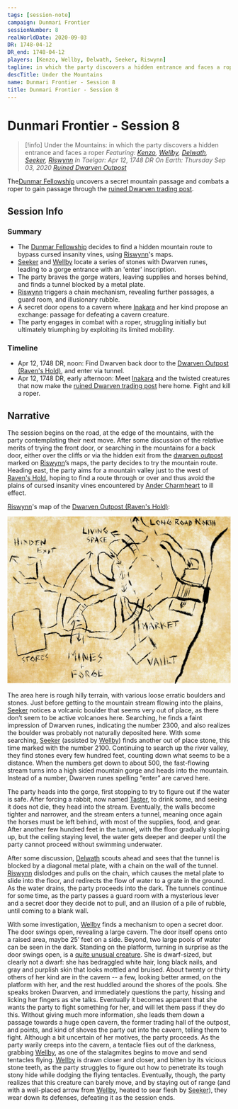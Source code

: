 ```yaml
---
tags: [session-note]
campaign: Dunmari Frontier
sessionNumber: 8
realWorldDate: 2020-09-03
DR: 1748-04-12
DR_end: 1748-04-12
players: [Kenzo, Wellby, Delwath, Seeker, Riswynn]
tagline: in which the party discovers a hidden entrance and faces a roper
descTitle: Under the Mountains
name: Dunmari Frontier - Session 8
title: Dunmari Frontier - Session 8
---
```

# Dunmari Frontier - Session 8

>[!info] Under the Mountains: in which the party discovers a hidden entrance and faces a roper
> *Featuring: [Kenzo](<../../../people/pcs/dunmar-fellowship/kenzo.md>), [Wellby](<../../../people/pcs/dunmar-fellowship/wellby.md>), [Delwath](<../../../people/pcs/dunmar-fellowship/delwath.md>), [Seeker](<../../../people/pcs/dunmar-fellowship/seeker.md>), [Riswynn](<../../../people/pcs/dunmar-fellowship/riswynn.md>)*
> *In Taelgar: Apr 12, 1748 DR*
> *On Earth: Thursday Sep 03, 2020*
> *[Ruined Dwarven Outpost](<../../../gazetteer/greater-dunmar/dunmari-basin/dwarven-outpost-raven-s-hold.md>)*

The[Dunmar Fellowship](<../../../people/pcs/dunmar-fellowship/dunmar-fellowship.md>) uncovers a secret mountain passage and combats a roper to gain passage through the [ruined Dwarven trading post](<../../../gazetteer/greater-dunmar/dunmari-basin/dwarven-outpost-raven-s-hold.md>).

## Session Info
### Summary
- The [Dunmar Fellowship](<../../../people/pcs/dunmar-fellowship/dunmar-fellowship.md>) decides to find a hidden mountain route to bypass cursed insanity vines, using [Riswynn](<../../../people/pcs/dunmar-fellowship/riswynn.md>)'s maps.
- [Seeker](<../../../people/pcs/dunmar-fellowship/seeker.md>) and [Wellby](<../../../people/pcs/dunmar-fellowship/wellby.md>) locate a series of stones with Dwarven runes, leading to a gorge entrance with an 'enter' inscription.
- The party braves the gorge waters, leaving supplies and horses behind, and finds a tunnel blocked by a metal plate.
- [Riswynn](<../../../people/pcs/dunmar-fellowship/riswynn.md>) triggers a chain mechanism, revealing further passages, a guard room, and illusionary rubble.
- A secret door opens to a cavern where [Inakara](<../../../people/other-nonhumans/inakara.md>) and her kind propose an exchange: passage for defeating a cavern creature.
- The party engages in combat with a roper, struggling initially but ultimately triumphing by exploiting its limited mobility.

### Timeline
- Apr 12, 1748 DR, noon: Find Dwarven back door to the [Dwarven Outpost (Raven's Hold)](<../../../gazetteer/greater-dunmar/dunmari-basin/dwarven-outpost-raven-s-hold.md>), and enter via tunnel. 
- Apr 12, 1748 DR, early afternoon: Meet [Inakara](<../../../people/other-nonhumans/inakara.md>) and the twisted creatures that now make the [ruined Dwarven trading post](<../../../gazetteer/greater-dunmar/dunmari-basin/dwarven-outpost-raven-s-hold.md>) here home. Fight and kill a roper.


## Narrative
The session begins on the road, at the edge of the mountains, with the party contemplating their next move. After some discussion of the relative merits of trying the front door, or searching in the mountains for a back door, either over the cliffs or via the hidden exit from the [dwarven outpost](<../../../gazetteer/greater-dunmar/dunmari-basin/dwarven-outpost-raven-s-hold.md>) marked on [Riswynn](<../../../people/pcs/dunmar-fellowship/riswynn.md>)’s maps, the party decides to try the mountain route. Heading east, the party aims for a mountain valley just to the west of [Raven's Hold](<../../../gazetteer/greater-dunmar/dunmari-basin/raven-s-hold.md>), hoping to find a route through or over and thus avoid the plains of cursed insanity vines encountered by [Ander Charmheart](<../../../people/halflings/ander-charmheart.md>) to ill effect.

[Riswynn](<../../../people/pcs/dunmar-fellowship/riswynn.md>)'s map of the [Dwarven Outpost (Raven's Hold)](<../../../gazetteer/greater-dunmar/dunmari-basin/dwarven-outpost-raven-s-hold.md>):

![Raven Hold Dwarves](../../../assets/raven-hold-dwarves.png)

The area here is rough hilly terrain, with various loose erratic boulders and stones. Just before getting to the mountain stream flowing into the plains, [Seeker](<../../../people/pcs/dunmar-fellowship/seeker.md>) notices a volcanic boulder that seems very out of place, as there don’t seem to be active volcanoes here. Searching, he finds a faint impression of Dwarven runes, indicating the number 2300, and also realizes the boulder was probably not naturally deposited here. With some searching, [Seeker](<../../../people/pcs/dunmar-fellowship/seeker.md>) (assisted by [Wellby](<../../../people/pcs/dunmar-fellowship/wellby.md>)) finds another out of place stone, this time marked with the number 2100. Continuing to search up the river valley, they find stones every few hundred feet, counting down what seems to be a distance. When the numbers get down to about 500, the fast-flowing stream turns into a high sided mountain gorge and heads into the mountain. Instead of a number, Dwarven runes spelling “enter” are carved here.

The party heads into the gorge, first stopping to try to figure out if the water is safe. After forcing a rabbit, now named [Taster](<../../../people/pcs/dunmar-fellowship/companions/taster.md>), to drink some, and seeing it does not die, they head into the stream. Eventually, the walls become tighter and narrower, and the stream enters a tunnel, meaning once again the horses must be left behind, with most of the supplies, food, and gear. After another few hundred feet in the tunnel, with the floor gradually sloping up, but the ceiling staying level, the water gets deeper and deeper until the party cannot proceed without swimming underwater.

After some discussion, [Delwath](<../../../people/pcs/dunmar-fellowship/delwath.md>) scouts ahead and sees that the tunnel is blocked by a diagonal metal plate, with a chain on the wall of the tunnel. [Riswynn](<../../../people/pcs/dunmar-fellowship/riswynn.md>) dislodges and pulls on the chain, which causes the metal plate to slide into the floor, and redirects the flow of water to a grate in the ground. As the water drains, the party proceeds into the dark. The tunnels continue for some time, as the party passes a guard room with a mysterious lever and a secret door they decide not to pull, and an illusion of a pile of rubble, until coming to a blank wall.

With some investigation, [Wellby](<../../../people/pcs/dunmar-fellowship/wellby.md>) finds a mechanism to open a secret door. The door swings open, revealing a large cavern. The door itself opens onto a raised area, maybe 25’ feet on a side. Beyond, two large pools of water can be seen in the dark. Standing on the platform, turning in surprise as the door swings open, is a [quite unusual creature](<../../../people/other-nonhumans/inakara.md>). She is dwarf-sized, but clearly not a dwarf: she has bedraggled white hair, long black nails, and gray and purplish skin that looks mottled and bruised. About twenty or thirty others of her kind are in the cavern -- a few, looking better armed, on the platform with her, and the rest huddled around the shores of the pools. She speaks broken Dwarven, and immediately questions the party, hissing and licking her fingers as she talks. Eventually it becomes apparent that she wants the party to fight something for her, and will let them pass if they do this. Without giving much more information, she leads them down a passage towards a huge open cavern, the former trading hall of the outpost, and points, and kind of shoves the party out into the cavern, telling them to fight. Although a bit uncertain of her motives, the party proceeds. As the party warily creeps into the cavern, a tentacle flies out of the darkness, grabbing [Wellby](<../../../people/pcs/dunmar-fellowship/wellby.md>), as one of the stalagmites begins to move and send tentacles flying. [Wellby](<../../../people/pcs/dunmar-fellowship/wellby.md>) is drawn closer and closer, and bitten by its vicious stone teeth, as the party struggles to figure out how to penetrate its tough stony hide while dodging the flying tentacles. Eventually, though, the party realizes that this creature can barely move, and by staying out of range (and with a well-placed arrow from [Wellby](<../../../people/pcs/dunmar-fellowship/wellby.md>), heated to sear flesh by [Seeker](<../../../people/pcs/dunmar-fellowship/seeker.md>)), they wear down its defenses, defeating it as the session ends. 

